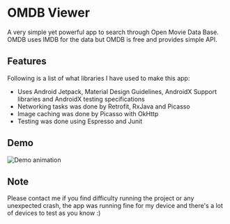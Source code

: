 # OMDB Viewer
A very simple yet powerful app to search through Open Movie Data Base. OMDB uses IMDB for the data but OMDB is free 
and provides simple API.

## Features
Following is a list of what libraries I have used to make this app:
- Uses Android Jetpack, Material Design Guidelines, AndroidX Support libraries and AndroidX testing specifications
- Networking tasks was done by Retrofit, RxJava and Picasso
- Image caching was done by Picasso with OkHttp
- Testing was done using Espresso and Junit

## Demo
![Demo animation](https://github.com/tariqul-islam1/OMDB-Viewer/blob/main/demo400.gif)

## Note
Please contact me if you find difficulty running the project or any unexpected crash, the app was running fine for my device and there's a lot of devices to test as you know :)
